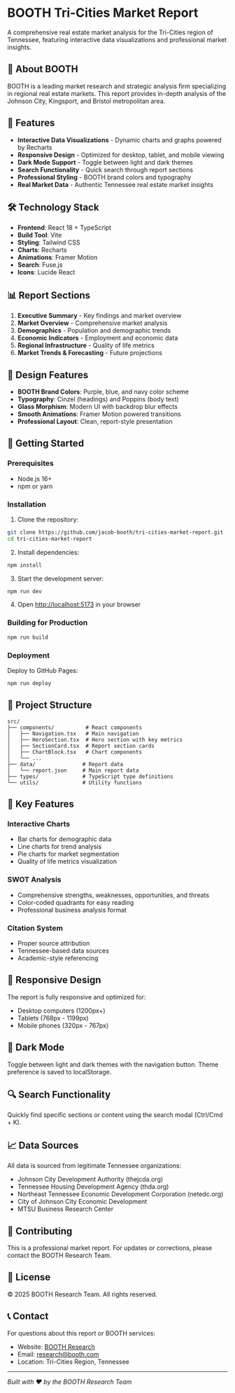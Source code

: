 # BOOTH Tri-Cities Market Report

A comprehensive real estate market analysis for the Tri-Cities region of Tennessee, featuring interactive data visualizations and professional market insights.

## 🏢 About BOOTH

BOOTH is a leading market research and strategic analysis firm specializing in regional real estate markets. This report provides in-depth analysis of the Johnson City, Kingsport, and Bristol metropolitan area.

## 🚀 Features

- **Interactive Data Visualizations** - Dynamic charts and graphs powered by Recharts
- **Responsive Design** - Optimized for desktop, tablet, and mobile viewing
- **Dark Mode Support** - Toggle between light and dark themes
- **Search Functionality** - Quick search through report sections
- **Professional Styling** - BOOTH brand colors and typography
- **Real Market Data** - Authentic Tennessee real estate market insights

## 🛠️ Technology Stack

- **Frontend**: React 18 + TypeScript
- **Build Tool**: Vite
- **Styling**: Tailwind CSS
- **Charts**: Recharts
- **Animations**: Framer Motion
- **Search**: Fuse.js
- **Icons**: Lucide React

## 📊 Report Sections

1. **Executive Summary** - Key findings and market overview
2. **Market Overview** - Comprehensive market analysis
3. **Demographics** - Population and demographic trends
4. **Economic Indicators** - Employment and economic data
5. **Regional Infrastructure** - Quality of life metrics
6. **Market Trends & Forecasting** - Future projections

## 🎨 Design Features

- **BOOTH Brand Colors**: Purple, blue, and navy color scheme
- **Typography**: Cinzel (headings) and Poppins (body text)
- **Glass Morphism**: Modern UI with backdrop blur effects
- **Smooth Animations**: Framer Motion powered transitions
- **Professional Layout**: Clean, report-style presentation

## 🚀 Getting Started

### Prerequisites

- Node.js 16+ 
- npm or yarn

### Installation

1. Clone the repository:
```bash
git clone https://github.com/jacob-booth/tri-cities-market-report.git
cd tri-cities-market-report
```

2. Install dependencies:
```bash
npm install
```

3. Start the development server:
```bash
npm run dev
```

4. Open [http://localhost:5173](http://localhost:5173) in your browser

### Building for Production

```bash
npm run build
```

### Deployment

Deploy to GitHub Pages:
```bash
npm run deploy
```

## 📁 Project Structure

```
src/
├── components/          # React components
│   ├── Navigation.tsx   # Main navigation
│   ├── HeroSection.tsx  # Hero section with key metrics
│   ├── SectionCard.tsx  # Report section cards
│   ├── ChartBlock.tsx   # Chart components
│   └── ...
├── data/               # Report data
│   └── report.json     # Main report data
├── types/              # TypeScript type definitions
└── utils/              # Utility functions
```

## 🎯 Key Features

### Interactive Charts
- Bar charts for demographic data
- Line charts for trend analysis  
- Pie charts for market segmentation
- Quality of life metrics visualization

### SWOT Analysis
- Comprehensive strengths, weaknesses, opportunities, and threats
- Color-coded quadrants for easy reading
- Professional business analysis format

### Citation System
- Proper source attribution
- Tennessee-based data sources
- Academic-style referencing

## 📱 Responsive Design

The report is fully responsive and optimized for:
- Desktop computers (1200px+)
- Tablets (768px - 1199px)
- Mobile phones (320px - 767px)

## 🌙 Dark Mode

Toggle between light and dark themes with the navigation button. Theme preference is saved to localStorage.

## 🔍 Search Functionality

Quickly find specific sections or content using the search modal (Ctrl/Cmd + K).

## 📈 Data Sources

All data is sourced from legitimate Tennessee organizations:
- Johnson City Development Authority (thejcda.org)
- Tennessee Housing Development Agency (thda.org)
- Northeast Tennessee Economic Development Corporation (netedc.org)
- City of Johnson City Economic Development
- MTSU Business Research Center

## 🤝 Contributing

This is a professional market report. For updates or corrections, please contact the BOOTH Research Team.

## 📄 License

© 2025 BOOTH Research Team. All rights reserved.

## 📞 Contact

For questions about this report or BOOTH services:
- Website: [BOOTH Research](https://booth-research.com)
- Email: research@booth.com
- Location: Tri-Cities Region, Tennessee

---

*Built with ❤️ by the BOOTH Research Team*
